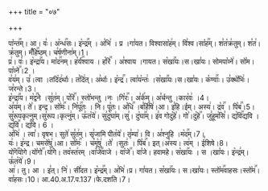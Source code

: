 +++
title = "०७"

+++


  
पा꣡न्त꣢꣯म्। आ। वः꣣। अ꣡न्ध꣢꣯सः। इ꣡न्द्र꣢꣯म् । अ꣣भि꣢ । प्र ।गा꣣यत। विश्वासा꣡ह꣢म्। वि꣣श्व।सा꣡ह꣢꣯म्। श꣣त꣡क्र꣢तुम्। श꣣त꣢।क्र꣣तुम्। मँ꣡हि꣢꣯ष्ठम्। च꣣र्षणीना꣢म्।1।  
प्र꣢। वः꣣। इ꣡न्द्रा꣢꣯य। मा꣡द꣢꣯नम्। ह꣡र्य꣢꣯श्वाय । ह꣡रि꣢꣯ । अ꣣श्वाय ।गायत। स꣡खा꣢꣯यः।स।खा꣣यः। सोमपा꣡व्ने꣢। सो꣡म।पा꣡व्ने꣢꣯।2 ।  
व꣣य꣢म्। उ꣣।त्वा ।तदि꣡द꣢र्थाः। त꣣दि꣢त्। अ꣣र्थाः। इ꣡न्द्र꣢꣯। त्वा꣣य꣡न्तः꣢ ।स꣡खा꣢꣯यः।स।खा꣣यः। क꣡ण्वाः꣢꣯। उ꣣क्थे꣡भिः꣢। ज꣣रन्ते।3।  
इ꣡न्द्रा꣢꣯य। म꣡द्व꣢꣯ने ।सु꣣त꣢म्। प꣡रि꣢꣯। स्तो꣡भन्तु ।नः ।गि꣡रः꣢꣯। अ꣣र्क꣢म्। अ꣣र्चन्तु ।कार꣡वः꣢ ।4।  
अ꣣य꣢म्। ते꣣। इन्द्र। सो꣡मः꣢꣯। नि꣡पू꣢꣯तः । नि। पू꣣तः। अ꣡धि꣢꣯ ।ब꣣र्हि꣡षि꣢।आ। इ꣣हि।ईम्। अस्य꣢। द्र꣡व꣢꣯ । पि꣡ब꣢꣯।5।  
सु꣣रूपकृत्नुम्।सु꣣रूप।कृत्नु꣢म्। ऊ꣣त꣡ये꣢। सु꣣दु꣡घा꣢म्।सु꣣। दु꣡घा꣢꣯म्। इ꣣व गोदु꣡हे꣢। गो꣣।दु꣡हे꣢꣯। जु꣣हूम꣡सि꣣। द्य꣡वि꣢꣯द्यवि ।द्य꣡वि꣢꣯। द्य꣣वि। 6 ।  
अ꣣भि꣢ । त्वा꣣। वृषभ। सुते꣢ सु꣣त꣢म्। सृ꣣जामि पीत꣡ये꣢। तृ꣣म्पा꣢। वि। अ꣣श्नुहि ।म꣡द꣢꣯म्।7।  
यः꣢। इ꣢न्द्र। चमसे꣡षु꣢।आ। सो꣡मः꣢꣯ । च꣣मू꣡षु꣢ ।ते꣣ ।सुतः꣢ । पि꣡ब꣢꣯। इत्।अ꣣स्य। त्व꣢म् । ई꣣शिषे।8।  
यो꣡गे꣢꣯योगे।यो꣡गो꣢꣯।यो꣣गे। तव꣡स्त꣢रम् ।वा꣡जे꣢꣯वाजे । वा꣡जे꣢꣯। वा꣣जे। हवामहे। स꣡खा꣢꣯यः । स ।खा꣣यः। इ꣡न्द्र꣢म्। ऊ꣣त꣡ये꣢।9।  
आ꣢। तु। आ । इ꣣त्। नि꣢। सी꣣दत। इ꣡न्द्र꣢꣯म्। अ꣣भि꣢।प्र। गा꣣यत। स꣡खा꣢꣯यः। स।खा꣣यः। स्तो꣡म꣢꣯वाहसः।स्तो꣡म꣢꣯।वा꣣हसः।10।
आ.40.अ.17.प.137।फे.दशति।7।  
